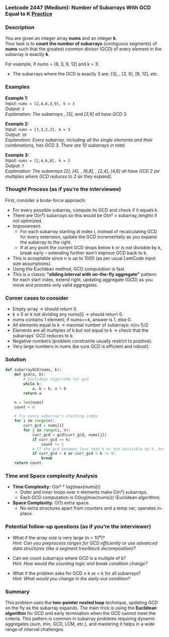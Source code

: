 ### Leetcode 2447 (Medium): Number of Subarrays With GCD Equal to K [Practice](https://leetcode.com/problems/number-of-subarrays-with-gcd-equal-to-k)

### Description  
You are given an integer array **nums** and an integer **k**.  
Your task is to **count the number of subarrays** (contiguous segments) of **nums** such that the greatest common divisor (GCD) of every element in the subarray is exactly **k**.

For example, if nums = [6, 3, 9, 12] and k = 3:
- The subarrays where the GCD is exactly 3 are: [3], , [3, 9], [9, 12], etc.


### Examples  

**Example 1:**  
Input: `nums = [2,4,6,3,9], k = 3`  
Output: `3`  
*Explanation: The subarrays , [3], and [3,9] all have GCD 3.*

**Example 2:**  
Input: `nums = [3,3,3,3], k = 3`  
Output: `10`  
*Explanation: Every subarray, including all the single elements and their combinations, has GCD 3. There are 10 subarrays in total.*

**Example 3:**  
Input: `nums = [2,4,6,8], k = 2`  
Output: `7`  
*Explanation: The subarrays [2], [4], , [6,8], , [2,4], [4,6] all have GCD 2 (or multiples where GCD reduces to 2 as they expand).*

### Thought Process (as if you’re the interviewee)  
First, consider a brute-force approach:  
- For every possible subarray, compute its GCD and check if it equals k.
- There are O(n²) subarrays so this would be O(n² × subarray_length) if not optimized.
- Improvement:  
  - For each subarray starting at index i, instead of recalculating GCD for every extension, update the GCD incrementally as you expand the subarray to the right.
  - If at any point the current GCD drops below k or is not divisible by k, break early – extending further won’t improve GCD back to k.
- This is acceptable since n is up to 1000 (as per usual LeetCode input size assumptions).
- Using the Euclidean method, GCD computation is fast.
- This is a classic **"sliding interval with on-the-fly aggregate"** pattern: for each start index, extend right, updating aggregate (GCD) as you move and process only valid aggregates.

### Corner cases to consider  
- Empty array → should return 0.
- k ≤ 0 or k not dividing any nums[i] → should return 0.
- nums contains 1 element; if nums==k, answer is 1, else 0.
- All elements equal to k → maximal number of subarrays: n(n+1)/2.
- Elements are all multiples of k but not equal to k → check that the subarrays’ GCD reduces to k.
- Negative numbers (problem constraints usually restrict to positive).  
- Very large numbers in nums (be sure GCD is efficient and robust).

### Solution

```python
def subarrayGCD(nums, k):
    def gcd(a, b):
        # Euclidean algorithm for gcd
        while b:
            a, b = b, a % b
        return a

    n = len(nums)
    count = 0

    # Try every subarray's starting index
    for i in range(n):
        curr_gcd = nums[i]
        for j in range(i, n):
            curr_gcd = gcd(curr_gcd, nums[j])
            if curr_gcd == k:
                count += 1
            # If the gcd becomes less than k or not divisible by k, break early
            if curr_gcd < k or curr_gcd % k != 0:
                break
    return count
```

### Time and Space complexity Analysis  

- **Time Complexity:** O(n² \* log(max(nums)))
  - Outer and inner loops over n elements make O(n²) subarrays.
  - Each GCD computation is O(log(max(nums))) (Euclidean algorithm).
- **Space Complexity:** O(1) extra space.
  - No extra structures apart from counters and a temp var; operates in-place.

### Potential follow-up questions (as if you’re the interviewer)  

- What if the array size is very large (n > 10⁵)?  
  *Hint: Can you preprocess ranges for GCD efficiently or use advanced data structures (like a segment tree/block decomposition)?*

- Can we count subarrays where GCD is a multiple of k?  
  *Hint: How would the counting logic and break condition change?*

- What if the problem asks for GCD ≥ k or < k for all subarrays?  
  *Hint: What would you change in the early-out condition?*

### Summary
This problem uses the **two-pointer nested loop** technique, updating GCD on the fly as the subarray expands. The main trick is using the **Euclidean algorithm** for GCD and early termination when the GCD cannot meet the criteria. This pattern is common in subarray problems requiring dynamic aggregates (sum, min, GCD, LCM, etc.), and mastering it helps in a wide range of interval challenges.